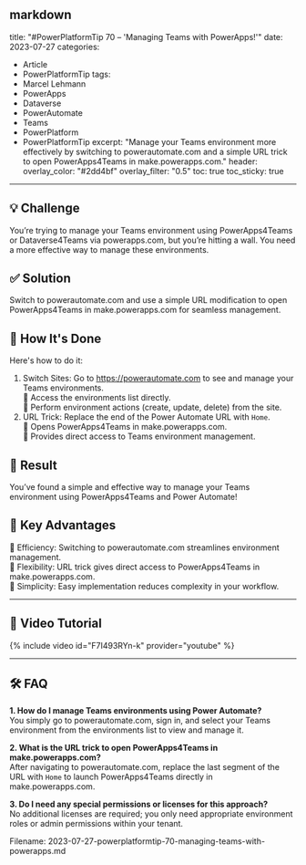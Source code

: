 markdown
---
title: "#PowerPlatformTip 70 – 'Managing Teams with PowerApps!'"
date: 2023-07-27
categories:
  - Article
  - PowerPlatformTip
tags:
  - Marcel Lehmann
  - PowerApps
  - Dataverse
  - PowerAutomate
  - Teams
  - PowerPlatform
  - PowerPlatformTip
excerpt: "Manage your Teams environment more effectively by switching to powerautomate.com and a simple URL trick to open PowerApps4Teams in make.powerapps.com."
header:
  overlay_color: "#2dd4bf"
  overlay_filter: "0.5"
toc: true
toc_sticky: true
---

## 💡 Challenge
You’re trying to manage your Teams environment using PowerApps4Teams or Dataverse4Teams via powerapps.com, but you’re hitting a wall. You need a more effective way to manage these environments.

## ✅ Solution
Switch to powerautomate.com and use a simple URL modification to open PowerApps4Teams in make.powerapps.com for seamless management.

## 🔧 How It's Done
Here's how to do it:
1. Switch Sites: Go to https://powerautomate.com to see and manage your Teams environments.  
   🔸 Access the environments list directly.  
   🔸 Perform environment actions (create, update, delete) from the site.  
2. URL Trick: Replace the end of the Power Automate URL with `Home`.  
   🔸 Opens PowerApps4Teams in make.powerapps.com.  
   🔸 Provides direct access to Teams environment management.

## 🎉 Result
You’ve found a simple and effective way to manage your Teams environment using PowerApps4Teams and Power Automate!

## 🌟 Key Advantages
🔸 Efficiency: Switching to powerautomate.com streamlines environment management.  
🔸 Flexibility: URL trick gives direct access to PowerApps4Teams in make.powerapps.com.  
🔸 Simplicity: Easy implementation reduces complexity in your workflow.

---

## 🎥 Video Tutorial
{% include video id="F7I493RYn-k" provider="youtube" %}

---

## 🛠️ FAQ
**1. How do I manage Teams environments using Power Automate?**  
You simply go to powerautomate.com, sign in, and select your Teams environment from the environments list to view and manage it.

**2. What is the URL trick to open PowerApps4Teams in make.powerapps.com?**  
After navigating to powerautomate.com, replace the last segment of the URL with `Home` to launch PowerApps4Teams directly in make.powerapps.com.

**3. Do I need any special permissions or licenses for this approach?**  
No additional licenses are required; you only need appropriate environment roles or admin permissions within your tenant.


Filename: 2023-07-27-powerplatformtip-70-managing-teams-with-powerapps.md